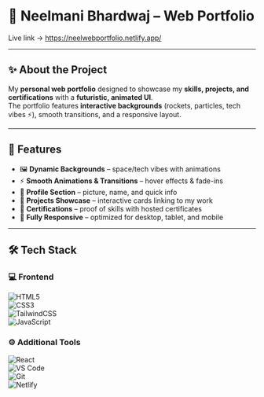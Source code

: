 # 🌌 Neelmani Bhardwaj – Web Portfolio  

Live link -> https://neelwebportfolio.netlify.app/ 
 

---

## ✨ About the Project
My **personal web portfolio** designed to showcase my **skills, projects, and certifications** with a **futuristic, animated UI**.  
The portfolio features **interactive backgrounds** (rockets, particles, tech vibes ⚡), smooth transitions, and a responsive layout.  

---

## 🎨 Features
- 🖼️ **Dynamic Backgrounds** – space/tech vibes with animations  
- ⚡ **Smooth Animations & Transitions** – hover effects & fade-ins  
- 👤 **Profile Section** – picture, name, and quick info  
- 💼 **Projects Showcase** – interactive cards linking to my work  
- 📜 **Certifications** – proof of skills with hosted certificates  
- 📱 **Fully Responsive** – optimized for desktop, tablet, and mobile  

---

## 🛠️ Tech Stack

### 💻 Frontend
![HTML5](https://img.shields.io/badge/HTML5-E34F26?style=for-the-badge&logo=html5&logoColor=white)  
![CSS3](https://img.shields.io/badge/CSS3-1572B6?style=for-the-badge&logo=css3&logoColor=white)  
![TailwindCSS](https://img.shields.io/badge/TailwindCSS-38B2AC?style=for-the-badge&logo=tailwind-css&logoColor=white)  
![JavaScript](https://img.shields.io/badge/JavaScript-F7DF1E?style=for-the-badge&logo=javascript&logoColor=black)  

### ⚙️ Additional Tools
![React](https://img.shields.io/badge/React-61DBFB?style=for-the-badge&logo=react&logoColor=black)  
![VS Code](https://img.shields.io/badge/VSCode-0078d7?style=for-the-badge&logo=visual-studio-code&logoColor=white)  
![Git](https://img.shields.io/badge/Git-F05033?style=for-the-badge&logo=git&logoColor=white)  
![Netlify](https://img.shields.io/badge/Netlify-00C7B7?style=for-the-badge&logo=netlify&logoColor=white)  


